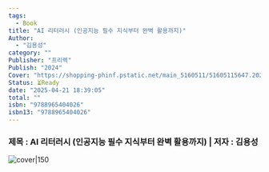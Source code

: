 ```yaml
---
tags:
  - Book
title: "AI 리터러시 (인공지능 필수 지식부터 완벽 활용까지)"
Author:
  - "김용성"
category: ""
Publisher: "프리렉"
Publish: "2024"
Cover: "https://shopping-phinf.pstatic.net/main_5160511/51605115647.20241129092308.jpg"
Status: ⏳Ready
date: "2025-04-21 18:39:05"
total: ""
isbn: "9788965404026"
isbn13: "9788965404026"
---
```


### 제목 : AI 리터러시 (인공지능 필수 지식부터 완벽 활용까지)    | 저자 : 김용성
![cover|150](https://shopping-phinf.pstatic.net/main_5160511/51605115647.20241129092308.jpg)